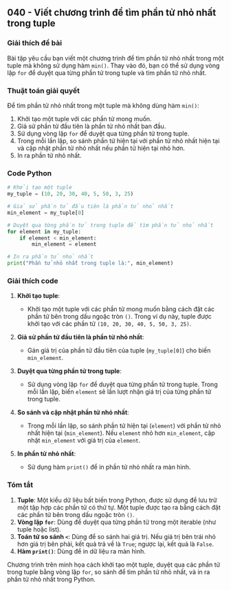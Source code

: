 ## 040 - Viết chương trình để tìm phần tử nhỏ nhất trong tuple

### Giải thích đề bài

Bài tập yêu cầu bạn viết một chương trình để tìm phần tử nhỏ nhất trong một tuple mà không sử dụng hàm `min()`. Thay vào đó, bạn có thể sử dụng vòng lặp `for` để duyệt qua từng phần tử trong tuple và tìm phần tử nhỏ nhất.

### Thuật toán giải quyết

Để tìm phần tử nhỏ nhất trong một tuple mà không dùng hàm `min()`:

1. Khởi tạo một tuple với các phần tử mong muốn.
2. Giả sử phần tử đầu tiên là phần tử nhỏ nhất ban đầu.
3. Sử dụng vòng lặp `for` để duyệt qua từng phần tử trong tuple.
4. Trong mỗi lần lặp, so sánh phần tử hiện tại với phần tử nhỏ nhất hiện tại và cập nhật phần tử nhỏ nhất nếu phần tử hiện tại nhỏ hơn.
5. In ra phần tử nhỏ nhất.

### Code Python

```python
# Khởi tạo một tuple
my_tuple = (10, 20, 30, 40, 5, 50, 3, 25)

# Giả sử phần tử đầu tiên là phần tử nhỏ nhất
min_element = my_tuple[0]

# Duyệt qua từng phần tử trong tuple để tìm phần tử nhỏ nhất
for element in my_tuple:
    if element < min_element:
        min_element = element

# In ra phần tử nhỏ nhất
print("Phần tử nhỏ nhất trong tuple là:", min_element)
```

### Giải thích code

1. **Khởi tạo tuple**:

   - Khởi tạo một tuple với các phần tử mong muốn bằng cách đặt các phần tử bên trong dấu ngoặc tròn `()`. Trong ví dụ này, tuple được khởi tạo với các phần tử `(10, 20, 30, 40, 5, 50, 3, 25)`.

2. **Giả sử phần tử đầu tiên là phần tử nhỏ nhất**:

   - Gán giá trị của phần tử đầu tiên của tuple (`my_tuple[0]`) cho biến `min_element`.

3. **Duyệt qua từng phần tử trong tuple**:

   - Sử dụng vòng lặp `for` để duyệt qua từng phần tử trong tuple. Trong mỗi lần lặp, biến `element` sẽ lần lượt nhận giá trị của từng phần tử trong tuple.

4. **So sánh và cập nhật phần tử nhỏ nhất**:

   - Trong mỗi lần lặp, so sánh phần tử hiện tại (`element`) với phần tử nhỏ nhất hiện tại (`min_element`). Nếu `element` nhỏ hơn `min_element`, cập nhật `min_element` với giá trị của `element`.

5. **In phần tử nhỏ nhất**:
   - Sử dụng hàm `print()` để in phần tử nhỏ nhất ra màn hình.

### Tóm tắt

1. **Tuple**: Một kiểu dữ liệu bất biến trong Python, được sử dụng để lưu trữ một tập hợp các phần tử có thứ tự. Một tuple được tạo ra bằng cách đặt các phần tử bên trong dấu ngoặc tròn `()`.
2. **Vòng lặp `for`**: Dùng để duyệt qua từng phần tử trong một iterable (như tuple hoặc list).
3. **Toán tử so sánh `<`**: Dùng để so sánh hai giá trị. Nếu giá trị bên trái nhỏ hơn giá trị bên phải, kết quả trả về là `True`; ngược lại, kết quả là `False`.
4. **Hàm `print()`**: Dùng để in dữ liệu ra màn hình.

Chương trình trên minh họa cách khởi tạo một tuple, duyệt qua các phần tử trong tuple bằng vòng lặp `for`, so sánh để tìm phần tử nhỏ nhất, và in ra phần tử nhỏ nhất trong Python.
